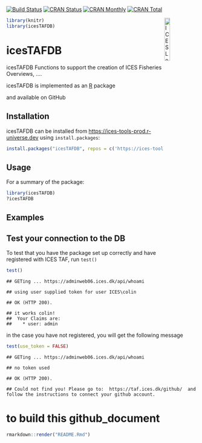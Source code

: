 
[![Build
Status](https://travis-ci.org/ices-tools-prod/icesTAFDB.svg?branch=devel)](https://travis-ci.org/ices-tools-prod/icesTAFDB)
[![CRAN
Status](http://r-pkg.org/badges/version/icesTAFDB)](https://cran.r-project.org/package=icesTAFDB)
[![CRAN
Monthly](http://cranlogs.r-pkg.org/badges/icesTAFDB)](https://cran.r-project.org/package=icesTAFDB)
[![CRAN
Total](http://cranlogs.r-pkg.org/badges/grand-total/icesTAFDB)](https://cran.r-project.org/package=icesTAFDB)

[<img align="right" alt="ICES Logo" width="17%" height="17%" src="http://ices.dk/_layouts/15/1033/images/icesimg/iceslogo.png">](http://ices.dk)

``` r
library(knitr)
library(icesTAFDB)
```

# icesTAFDB

icesTAFDB Functions to support the creation of ICES Fisheries Overviews,
….

icesTAFDB is implemented as an [R](https://www.r-project.org) package
<!-- and available on [CRAN](https://cran.r-project.org/package=icesTAFDB). -->
and available on GitHub

## Installation

icesTAFDB can be installed from <https://ices-tools-prod.r-universe.dev>
using `install.packages`:

``` r
install.packages("icesTAFDB", repos = c('https://ices-tools-prod.r-universe.dev', 'https://cloud.r-project.org'))
```

## Usage

For a summary of the package:

``` r
library(icesTAFDB)
?icesTAFDB
```

## Examples

## Test your connection to the DB

To test that you have the package set up correctly and have registered
with ICES TAF, run `test()`

``` r
test()
```

    ## GETing ... https://adminweb06.ices.dk/api/whoami

    ## using user supplied token for user ICES\colin

    ## OK (HTTP 200).

    ## it works colin!
    ##  Your Claims are:
    ##    * user: admin

in the case you have not registered, you will get the following message

``` r
test(use_token = FALSE)
```

    ## GETing ... https://adminweb06.ices.dk/api/whoami

    ## no token used

    ## OK (HTTP 200).

    ## Could not find you! Please go to:  https://taf.ices.dk/github/  and follow the instructions to connect your github account.

# to build this github_document

``` r
rmarkdown::render("README.Rmd")
```
